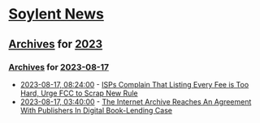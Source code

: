 # [Soylent News](../../../README.md)

## [Archives](../../index.md) for [2023](../index.md)

### [Archives](../../index.md) for [2023-08-17](index.md)

* [2023-08-17, 08:24:00](https://soylentnews.org/article.pl?sid=23/08/16/1729257&from=rss) - [ISPs Complain That Listing Every Fee is Too Hard, Urge FCC to Scrap New Rule](https://soylentnews.org/article.pl?sid=23/08/16/1729257&from=rss)
* [2023-08-17, 03:40:00](https://soylentnews.org/article.pl?sid=23/08/15/1158236&from=rss) - [The Internet Archive Reaches An Agreement With Publishers In Digital Book-Lending Case](https://soylentnews.org/article.pl?sid=23/08/15/1158236&from=rss)
